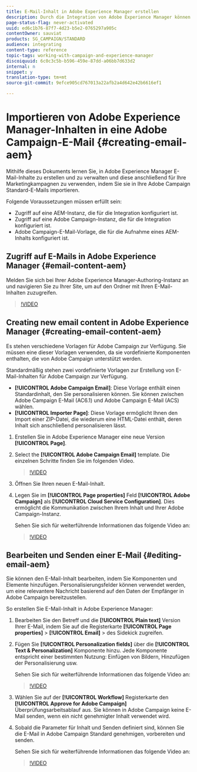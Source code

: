 ```yaml
---
title: E-Mail-Inhalt in Adobe Experience Manager erstellen
description: Durch die Integration von Adobe Experience Manager können Sie Inhalte direkt in AEM erstellen und später in Adobe Campaign verwenden.
page-status-flag: never-activated
uuid: ed6c1b76-87f7-4d23-b5e2-0765297a905c
contentOwner: sauviat
products: SG_CAMPAIGN/STANDARD
audience: integrating
content-type: reference
topic-tags: working-with-campaign-and-experience-manager
discoiquuid: 6c0c3c5b-b596-459e-87dd-a06bb7d633d2
internal: n
snippet: y
translation-type: tm+mt
source-git-commit: 9efce905cd767013a22afb2a4d642e42b6616ef1

---
```



# Importieren von Adobe Experience Manager-Inhalten in eine Adobe Campaign-E-Mail {#creating-email-aem}

Mithilfe dieses Dokuments lernen Sie, in   Adobe Experience Manager   E-Mail-Inhalte zu erstellen und zu verwalten und diese anschließend für Ihre Marketingkampagnen zu verwenden, indem Sie sie in   Ihre Adobe Campaign Standard-E-Mails importieren.

Folgende Voraussetzungen müssen erfüllt sein:

* Zugriff auf eine AEM-Instanz, die für die Integration konfiguriert ist.
* Zugriff auf eine Adobe Campaign-Instanz, die für die Integration konfiguriert ist.
* Adobe Campaign-E-Mail-Vorlage, die für die Aufnahme eines AEM-Inhalts konfiguriert ist.

## Zugriff auf E-Mails in Adobe Experience Manager {#email-content-aem}

Melden Sie sich bei Ihrer Adobe Experience Manager-Authoring-Instanz an und navigieren Sie zu Ihrer Site, um auf den Ordner mit Ihren E-Mail-Inhalten zuzugreifen.

>[!VIDEO](https://video.tv.adobe.com/v/29996)

## Creating new email content in Adobe Experience Manager {#creating-email-content-aem}

Es stehen verschiedene Vorlagen für Adobe Campaign zur Verfügung. Sie müssen eine dieser Vorlagen verwenden, da sie vordefinierte Komponenten enthalten, die von Adobe Campaign unterstützt werden.

Standardmäßig stehen zwei vordefinierte Vorlagen zur Erstellung von E-Mail-Inhalten für Adobe Campaign zur Verfügung.

* **[!UICONTROL Adobe Campaign Email]**: Diese Vorlage enthält einen Standardinhalt, den Sie personalisieren können. Sie können zwischen Adobe Campaign E-Mail (AC6.1) und Adobe Campaign E-Mail (ACS) wählen.
* **[!UICONTROL Importer Page]**: Diese Vorlage ermöglicht Ihnen den Import einer ZIP-Datei, die wiederum eine HTML-Datei enthält, deren Inhalt sich anschließend personalisieren lässt.

1. Erstellen Sie in Adobe Experience Manager eine neue Version **[!UICONTROL Page]**.

1. Select the **[!UICONTROL Adobe Campaign Email]** template. Die einzelnen Schritte finden Sie im folgenden Video.
   >[!VIDEO](https://video.tv.adobe.com/v/29997)

1. Öffnen Sie Ihren neuen E-Mail-Inhalt.

1. Legen Sie im **[!UICONTROL Page properties]** Feld **[!UICONTROL Adobe Campaign]** als **[!UICONTROL Cloud Service Configuration]**. Dies ermöglicht die Kommunikation zwischen Ihrem Inhalt und Ihrer Adobe Campaign-Instanz.

   Sehen Sie sich für weiterführende Informationen das folgende Video an:

   >[!VIDEO](https://video.tv.adobe.com/v/29999)

## Bearbeiten und Senden einer E-Mail {#editing-email-aem}

Sie können den E-Mail-Inhalt bearbeiten, indem Sie Komponenten und Elemente hinzufügen. Personalisierungsfelder können verwendet werden, um eine relevantere Nachricht basierend auf den Daten der Empfänger in Adobe Campaign bereitzustellen.

So erstellen Sie E-Mail-Inhalt in Adobe Experience Manager:

1. Bearbeiten Sie den Betreff und die **[!UICONTROL Plain text]** Version Ihrer E-Mail, indem Sie auf die Registerkarte **[!UICONTROL Page properties]** > **[!UICONTROL Email]** > des Sidekick zugreifen.

1. Fügen Sie **[!UICONTROL Personalization fields]** über die **[!UICONTROL Text & Personalization]** Komponente hinzu. Jede Komponente entspricht einer bestimmten Nutzung: Einfügen von Bildern, Hinzufügen der Personalisierung usw.

   Sehen Sie sich für weiterführende Informationen das folgende Video an:
   >[!VIDEO](https://video.tv.adobe.com/v/29998)

1. Wählen Sie auf der **[!UICONTROL Workflow]** Registerkarte den **[!UICONTROL Approve for Adobe Campaign]** Überprüfungsarbeitsablauf aus. Sie können in Adobe Campaign keine E-Mail senden, wenn ein nicht genehmigter Inhalt verwendet wird.

1. Sobald die Parameter für Inhalt und Senden definiert sind, können Sie die E-Mail in Adobe Campaign Standard genehmigen, vorbereiten und senden.

   Sehen Sie sich für weiterführende Informationen das folgende Video an:

   >[!VIDEO](https://video.tv.adobe.com/v/23721)
